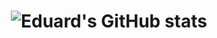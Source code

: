 <h1 align="center">

![Eduard's GitHub stats](https://github-readme-stats.vercel.app/api?username=edu4rdshl&show_icons=true&theme=radical&include_all_commits=true&count_private=true)

</h1>
